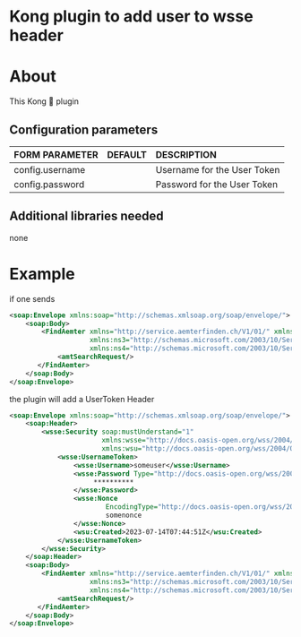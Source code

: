 # Kong plugin to add user to wsse header


# About

This Kong 🦍 plugin

## Configuration parameters

|FORM PARAMETER|DEFAULT|DESCRIPTION|
|:----|:------|:------|
|config.username||Username for the User Token |
|config.password||Password for the User Token |

## Additional libraries needed
none

# Example

if one sends 
``` xml
<soap:Envelope xmlns:soap="http://schemas.xmlsoap.org/soap/envelope/">
    <soap:Body>
        <FindAemter xmlns="http://service.aemterfinden.ch/V1/01/" xmlns:ns2="http://schema.aemterfinden.ch/V1/01"
                    xmlns:ns3="http://schemas.microsoft.com/2003/10/Serialization/Arrays"
                    xmlns:ns4="http://schemas.microsoft.com/2003/10/Serialization/">
            <amtSearchRequest/>
       </FindAemter>
    </soap:Body>
</soap:Envelope>
```
the plugin will add a UserToken Header 

``` xml
<soap:Envelope xmlns:soap="http://schemas.xmlsoap.org/soap/envelope/">
	<soap:Header>
        <wsse:Security soap:mustUnderstand="1"
                       xmlns:wsse="http://docs.oasis-open.org/wss/2004/01/oasis-200401-wss-wssecurity-secext-1.0.xsd"
                       xmlns:wsu="http://docs.oasis-open.org/wss/2004/01/oasis-200401-wss-wssecurity-utility-1.0.xsd">
            <wsse:UsernameToken>
                <wsse:Username>someuser</wsse:Username>
                <wsse:Password Type="http://docs.oasis-open.org/wss/2004/01/oasis-200401-wss-username-token-profile-1.0#PasswordText">
                     **********
                </wsse:Password>
                <wsse:Nonce
                        EncodingType="http://docs.oasis-open.org/wss/2004/01/oasis-200401-wss-soap-message-security-1.0#Base64Binary">
                        somenonce
                </wsse:Nonce>
                <wsu:Created>2023-07-14T07:44:51Z</wsu:Created>
            </wsse:UsernameToken>
        </wsse:Security>
    </soap:Header>
    <soap:Body>
        <FindAemter xmlns="http://service.aemterfinden.ch/V1/01/" xmlns:ns2="http://schema.aemterfinden.ch/V1/01"
                    xmlns:ns3="http://schemas.microsoft.com/2003/10/Serialization/Arrays"
                    xmlns:ns4="http://schemas.microsoft.com/2003/10/Serialization/">
            <amtSearchRequest/>
       </FindAemter>
    </soap:Body>
</soap:Envelope>
```
